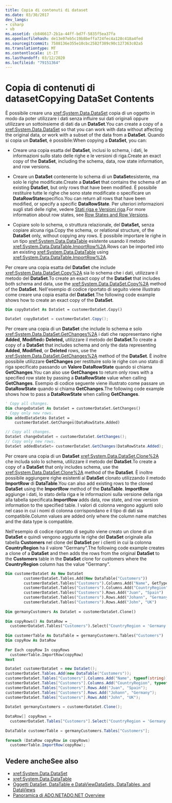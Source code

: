 ```yaml
---
title: Copia di contenuti di dataset
ms.date: 03/30/2017
dev_langs:
- csharp
- vb
ms.assetid: cb846617-2b1a-44ff-bd7f-5835f5ea37fa
ms.openlocfilehash: de13e07eb5c19b8beffa724fec4a128c418a4fed
ms.sourcegitcommit: 7588136e355e10cbc2582f389c90c127363c02a5
ms.translationtype: MT
ms.contentlocale: it-IT
ms.lasthandoff: 03/12/2020
ms.locfileid: "79151364"
---
```

# <a name="copying-dataset-contents"></a><span data-ttu-id="14638-102">Copia di contenuti di dataset</span><span class="sxs-lookup"><span data-stu-id="14638-102">Copying DataSet Contents</span></span>
<span data-ttu-id="14638-103">È possibile creare una <xref:System.Data.DataSet> copia di un oggetto in modo da poter utilizzare i dati senza influire sui dati originali oppure utilizzare un sottoinsieme di dati da un **DataSet**.</span><span class="sxs-lookup"><span data-stu-id="14638-103">You can create a copy of a <xref:System.Data.DataSet> so that you can work with data without affecting the original data, or work with a subset of the data from a **DataSet**.</span></span> <span data-ttu-id="14638-104">Quando si copia un **DataSet**, è possibile:</span><span class="sxs-lookup"><span data-stu-id="14638-104">When copying a **DataSet**, you can:</span></span>  
  
- <span data-ttu-id="14638-105">Creare una copia esatta del **DataSet**, inclusi lo schema, i dati, le informazioni sullo stato delle righe e le versioni di riga.</span><span class="sxs-lookup"><span data-stu-id="14638-105">Create an exact copy of the **DataSet**, including the schema, data, row state information, and row versions.</span></span>  
  
- <span data-ttu-id="14638-106">Creare un **DataSet** contenente lo schema di un **DataSet**esistente, ma solo le righe modificate.</span><span class="sxs-lookup"><span data-stu-id="14638-106">Create a **DataSet** that contains the schema of an existing **DataSet**, but only rows that have been modified.</span></span> <span data-ttu-id="14638-107">È possibile restituire tutte le righe che sono state modificate o specificare un **DataRowState**specifico.</span><span class="sxs-lookup"><span data-stu-id="14638-107">You can return all rows that have been modified, or specify a specific **DataRowState**.</span></span> <span data-ttu-id="14638-108">Per ulteriori informazioni sugli stati delle righe, vedere [Stati riga e Versioni riga](row-states-and-row-versions.md).</span><span class="sxs-lookup"><span data-stu-id="14638-108">For more information about row states, see [Row States and Row Versions](row-states-and-row-versions.md).</span></span>  
  
- <span data-ttu-id="14638-109">Copiare solo lo schema, o struttura relazionale, del **DataSet,** senza copiare alcuna riga.</span><span class="sxs-lookup"><span data-stu-id="14638-109">Copy the schema, or relational structure, of the **DataSet** only, without copying any rows.</span></span> <span data-ttu-id="14638-110">È possibile importare le righe in un tipo <xref:System.Data.DataTable> esistente usando il metodo <xref:System.Data.DataTable.ImportRow%2A>.</span><span class="sxs-lookup"><span data-stu-id="14638-110">Rows can be imported into an existing <xref:System.Data.DataTable> using <xref:System.Data.DataTable.ImportRow%2A>.</span></span>  
  
 <span data-ttu-id="14638-111">Per creare una copia esatta del **DataSet** che include <xref:System.Data.DataSet.Copy%2A> sia lo schema che i dati, utilizzare il metodo del **DataSet**.</span><span class="sxs-lookup"><span data-stu-id="14638-111">To create an exact copy of the **DataSet** that includes both schema and data, use the <xref:System.Data.DataSet.Copy%2A> method of the **DataSet**.</span></span> <span data-ttu-id="14638-112">Nell'esempio di codice riportato di seguito viene illustrato come creare una copia esatta del **DataSet**.</span><span class="sxs-lookup"><span data-stu-id="14638-112">The following code example shows how to create an exact copy of the **DataSet**.</span></span>  
  
```vb  
Dim copyDataSet As DataSet = customerDataSet.Copy()  
```  
  
```csharp  
DataSet copyDataSet = customerDataSet.Copy();  
```  
  
 <span data-ttu-id="14638-113">Per creare una copia di un **DataSet** che include lo schema e solo <xref:System.Data.DataSet.GetChanges%2A> i dati che rappresentano righe **Added**, **Modified**o **Deleted,** utilizzare il metodo del **DataSet**.</span><span class="sxs-lookup"><span data-stu-id="14638-113">To create a copy of a **DataSet** that includes schema and only the data representing **Added**, **Modified**, or **Deleted** rows, use the <xref:System.Data.DataSet.GetChanges%2A> method of the **DataSet**.</span></span> <span data-ttu-id="14638-114">È inoltre possibile utilizzare **GetChanges** per restituire solo le righe con uno stato di riga specificato passando un **Valore DataRowState** quando si chiama **GetChanges**.</span><span class="sxs-lookup"><span data-stu-id="14638-114">You can also use **GetChanges** to return only rows with a specified row state by passing a **DataRowState** value when calling **GetChanges**.</span></span> <span data-ttu-id="14638-115">Esempio di codice seguente viene illustrato come passare un **DataRowState** quando si chiama **GetChanges**.</span><span class="sxs-lookup"><span data-stu-id="14638-115">The following code example shows how to pass a **DataRowState** when calling **GetChanges**.</span></span>  
  
```vb  
' Copy all changes.  
Dim changeDataSet As DataSet = customerDataSet.GetChanges()  
' Copy only new rows.  
Dim addedDataSetAs DataSet = _  
    customerDataSet.GetChanges(DataRowState.Added)  
```  
  
```csharp  
// Copy all changes.  
DataSet changeDataSet = customerDataSet.GetChanges();  
// Copy only new rows.  
DataSet addedDataSet= customerDataSet.GetChanges(DataRowState.Added);  
```  
  
 <span data-ttu-id="14638-116">Per creare una copia di un **DataSet** <xref:System.Data.DataSet.Clone%2A> che includa solo lo schema, utilizzare il metodo del **DataSet**.</span><span class="sxs-lookup"><span data-stu-id="14638-116">To create a copy of a **DataSet** that only includes schema, use the <xref:System.Data.DataSet.Clone%2A> method of the **DataSet**.</span></span> <span data-ttu-id="14638-117">È inoltre possibile aggiungere righe esistenti al **DataSet** clonato utilizzando il metodo **ImportRow** di **DataTable**.</span><span class="sxs-lookup"><span data-stu-id="14638-117">You can also add existing rows to the cloned **DataSet** using the **ImportRow** method of the **DataTable**.</span></span> <span data-ttu-id="14638-118">**ImportRow** aggiunge i dati, lo stato della riga e le informazioni sulla versione della riga alla tabella specificata.</span><span class="sxs-lookup"><span data-stu-id="14638-118">**ImportRow** adds data, row state, and row version information to the specified table.</span></span> <span data-ttu-id="14638-119">I valori di colonna vengono aggiunti solo nel caso in cui i nomi di colonna corrispondano e il tipo di dati sia compatibile.</span><span class="sxs-lookup"><span data-stu-id="14638-119">Column values are added only where the column name matches and the data type is compatible.</span></span>  
  
 <span data-ttu-id="14638-120">Nell'esempio di codice riportato di seguito viene creato un clone di un **DataSet** e quindi vengono aggiunte le righe del **DataSet** originale alla tabella **Customers** nel clone del **DataSet** per i clienti in cui la colonna **CountryRegion** ha il valore "Germany".</span><span class="sxs-lookup"><span data-stu-id="14638-120">The following code example creates a clone of a **DataSet** and then adds the rows from the original **DataSet** to the **Customers** table in the **DataSet** clone for customers where the **CountryRegion** column has the value "Germany".</span></span>  
  
```vb  
Dim customerDataSet As New DataSet  
        customerDataSet.Tables.Add(New DataTable("Customers"))  
        customerDataSet.Tables("Customers").Columns.Add("Name", GetType(String))  
        customerDataSet.Tables("Customers").Columns.Add("CountryRegion", GetType(String))  
        customerDataSet.Tables("Customers").Rows.Add("Juan", "Spain")  
        customerDataSet.Tables("Customers").Rows.Add("Johann", "Germany")  
        customerDataSet.Tables("Customers").Rows.Add("John", "UK")  
  
Dim germanyCustomers As DataSet = customerDataSet.Clone()  
  
Dim copyRows() As DataRow = _  
  customerDataSet.Tables("Customers").Select("CountryRegion = 'Germany'")  
  
Dim customerTable As DataTable = germanyCustomers.Tables("Customers")  
Dim copyRow As DataRow  
  
For Each copyRow In copyRows  
  customerTable.ImportRow(copyRow)  
Next  
```  
  
```csharp  
DataSet customerDataSet = new DataSet();  
customerDataSet.Tables.Add(new DataTable("Customers"));  
customerDataSet.Tables["Customers"].Columns.Add("Name", typeof(string));  
customerDataSet.Tables["Customers"].Columns.Add("CountryRegion", typeof(string));  
customerDataSet.Tables["Customers"].Rows.Add("Juan", "Spain");  
customerDataSet.Tables["Customers"].Rows.Add("Johann", "Germany");  
customerDataSet.Tables["Customers"].Rows.Add("John", "UK");  
  
DataSet germanyCustomers = customerDataSet.Clone();  
  
DataRow[] copyRows =
  customerDataSet.Tables["Customers"].Select("CountryRegion = 'Germany'");  
  
DataTable customerTable = germanyCustomers.Tables["Customers"];  
  
foreach (DataRow copyRow in copyRows)  
  customerTable.ImportRow(copyRow);  
```  
  
## <a name="see-also"></a><span data-ttu-id="14638-121">Vedere anche</span><span class="sxs-lookup"><span data-stu-id="14638-121">See also</span></span>

- <xref:System.Data.DataSet>
- <xref:System.Data.DataTable>
- [<span data-ttu-id="14638-122">Oggetti DataSet, DataTable e DataView</span><span class="sxs-lookup"><span data-stu-id="14638-122">DataSets, DataTables, and DataViews</span></span>](index.md)
- [<span data-ttu-id="14638-123">Panoramica di ADO.NET</span><span class="sxs-lookup"><span data-stu-id="14638-123">ADO.NET Overview</span></span>](../ado-net-overview.md)
